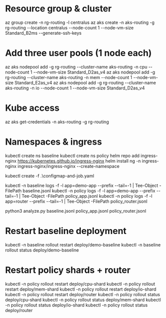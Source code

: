 # Resource group & cluster
az group create -n rg-routing -l centralus
az aks create -n aks-routing -g rg-routing --location centralus --node-count 1 --node-vm-size Standard_B2ms --generate-ssh-keys

# Add three user pools (1 node each)
az aks nodepool add -g rg-routing --cluster-name aks-routing -n cpu --node-count 1 --node-vm-size Standard_D2as_v4
az aks nodepool add -g rg-routing --cluster-name aks-routing -n mem --node-count 1 --node-vm-size Standard_E2as_v4
az aks nodepool add -g rg-routing --cluster-name aks-routing -n io  --node-count 1 --node-vm-size Standard_D2as_v4

# Kube access
az aks get-credentials -n aks-routing -g rg-routing

# Namespaces & ingress
kubectl create ns baseline
kubectl create ns policy
helm repo add ingress-nginx https://kubernetes.github.io/ingress-nginx
helm install ng -n ingress-nginx ingress-nginx/ingress-nginx --create-namespace

kubectl create -f .\configmap-and-job.yaml

kubectl -n baseline logs -f -l app=demo-app --prefix --tail=-1 | Tee-Object -FilePath baseline.jsonl
kubectl -n policy logs -f -l app=demo-app --prefix --tail=-1 | Tee-Object -FilePath policy_app.jsonl
kubectl -n policy logs -f -l app=router --prefix --tail=-1 | Tee-Object -FilePath policy_router.jsonl


python3 analyze.py baseline.jsonl policy_app.jsonl policy_router.jsonl



# Restart baseline deployment
kubectl -n baseline rollout restart deploy/demo-baseline
kubectl -n baseline rollout status  deploy/demo-baseline

# Restart policy shards + router
kubectl -n policy rollout restart deploy/cpu-shard
kubectl -n policy rollout restart deploy/mem-shard
kubectl -n policy rollout restart deploy/io-shard
kubectl -n policy rollout restart deploy/router
kubectl -n policy rollout status  deploy/cpu-shard
kubectl -n policy rollout status  deploy/mem-shard
kubectl -n policy rollout status  deploy/io-shard
kubectl -n policy rollout status  deploy/router


